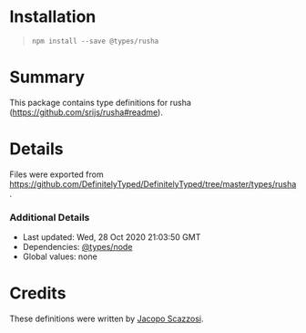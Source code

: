 # Installation
> `npm install --save @types/rusha`

# Summary
This package contains type definitions for rusha (https://github.com/srijs/rusha#readme).

# Details
Files were exported from https://github.com/DefinitelyTyped/DefinitelyTyped/tree/master/types/rusha.

### Additional Details
 * Last updated: Wed, 28 Oct 2020 21:03:50 GMT
 * Dependencies: [@types/node](https://npmjs.com/package/@types/node)
 * Global values: none

# Credits
These definitions were written by [Jacopo Scazzosi](https://github.com/jacoscaz).
